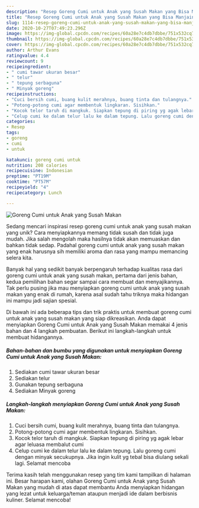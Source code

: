 ```yaml
---
description: "Resep Goreng Cumi untuk Anak yang Susah Makan yang Bisa Manjain Lidah"
title: "Resep Goreng Cumi untuk Anak yang Susah Makan yang Bisa Manjain Lidah"
slug: 1114-resep-goreng-cumi-untuk-anak-yang-susah-makan-yang-bisa-manjain-lidah
date: 2020-10-27T07:49:23.296Z
image: https://img-global.cpcdn.com/recipes/60a28e7c4db7dbbe/751x532cq70/goreng-cumi-untuk-anak-yang-susah-makan-foto-resep-utama.jpg
thumbnail: https://img-global.cpcdn.com/recipes/60a28e7c4db7dbbe/751x532cq70/goreng-cumi-untuk-anak-yang-susah-makan-foto-resep-utama.jpg
cover: https://img-global.cpcdn.com/recipes/60a28e7c4db7dbbe/751x532cq70/goreng-cumi-untuk-anak-yang-susah-makan-foto-resep-utama.jpg
author: Arthur Evans
ratingvalue: 4.4
reviewcount: 9
recipeingredient:
- " cumi tawar ukuran besar"
- " telur"
- " tepung serbaguna"
- " Minyak goreng"
recipeinstructions:
- "Cuci bersih cumi, buang kulit merahnya, buang tinta dan tulangnya."
- "Potong-potong cumi agar membentuk lingkaran. Sisihkan."
- "Kocok telor taruh di mangkuk. Siapkan tepung di piring yg agak lebar agar leluasa membalut cumi"
- "Celup cumi ke dalam telur lalu ke dalam tepung. Lalu goreng cumi dengan minyak secukupnya. Jika ingin kulit yg tebal bisa diulang sekali lagi. Selamat mencoba"
categories:
- Resep
tags:
- goreng
- cumi
- untuk

katakunci: goreng cumi untuk 
nutrition: 208 calories
recipecuisine: Indonesian
preptime: "PT19M"
cooktime: "PT57M"
recipeyield: "4"
recipecategory: Lunch

---
```



![Goreng Cumi untuk Anak yang Susah Makan](https://img-global.cpcdn.com/recipes/60a28e7c4db7dbbe/751x532cq70/goreng-cumi-untuk-anak-yang-susah-makan-foto-resep-utama.jpg)

Sedang mencari inspirasi resep goreng cumi untuk anak yang susah makan yang unik? Cara menyiapkannya memang tidak susah dan tidak juga mudah. Jika salah mengolah maka hasilnya tidak akan memuaskan dan bahkan tidak sedap. Padahal goreng cumi untuk anak yang susah makan yang enak harusnya sih memiliki aroma dan rasa yang mampu memancing selera kita.



Banyak hal yang sedikit banyak berpengaruh terhadap kualitas rasa dari goreng cumi untuk anak yang susah makan, pertama dari jenis bahan, kedua pemilihan bahan segar sampai cara membuat dan menyajikannya. Tak perlu pusing jika mau menyiapkan goreng cumi untuk anak yang susah makan yang enak di rumah, karena asal sudah tahu triknya maka hidangan ini mampu jadi sajian spesial.


Di bawah ini ada beberapa tips dan trik praktis untuk membuat goreng cumi untuk anak yang susah makan yang siap dikreasikan. Anda dapat menyiapkan Goreng Cumi untuk Anak yang Susah Makan memakai 4 jenis bahan dan 4 langkah pembuatan. Berikut ini langkah-langkah untuk membuat hidangannya.

<!--inarticleads1-->

##### Bahan-bahan dan bumbu yang digunakan untuk menyiapkan Goreng Cumi untuk Anak yang Susah Makan:

1. Sediakan  cumi tawar ukuran besar
1. Sediakan  telur
1. Gunakan  tepung serbaguna
1. Sediakan  Minyak goreng




<!--inarticleads2-->

##### Langkah-langkah menyiapkan Goreng Cumi untuk Anak yang Susah Makan:

1. Cuci bersih cumi, buang kulit merahnya, buang tinta dan tulangnya.
1. Potong-potong cumi agar membentuk lingkaran. Sisihkan.
1. Kocok telor taruh di mangkuk. Siapkan tepung di piring yg agak lebar agar leluasa membalut cumi
1. Celup cumi ke dalam telur lalu ke dalam tepung. Lalu goreng cumi dengan minyak secukupnya. Jika ingin kulit yg tebal bisa diulang sekali lagi. Selamat mencoba




Terima kasih telah menggunakan resep yang tim kami tampilkan di halaman ini. Besar harapan kami, olahan Goreng Cumi untuk Anak yang Susah Makan yang mudah di atas dapat membantu Anda menyiapkan hidangan yang lezat untuk keluarga/teman ataupun menjadi ide dalam berbisnis kuliner. Selamat mencoba!
